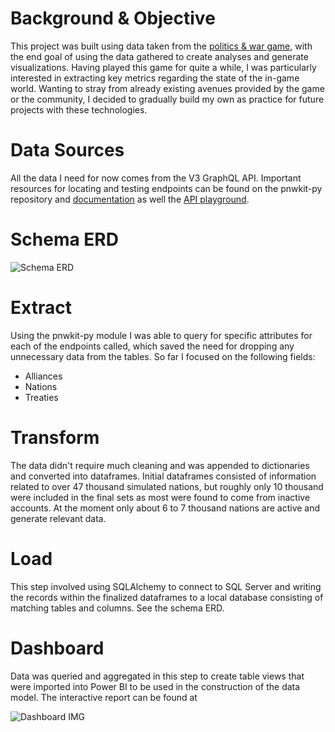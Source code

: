 # Background & Objective
This project was built using data taken from the [politics & war game](https://politicsandwar.com/), with the end goal of using the data gathered to create analyses and generate visualizations. Having played this game for quite a while, I was particularly interested in extracting key metrics regarding the state of the in-game world. Wanting to stray from already existing avenues provided by the game or the community, I decided to gradually build my own as practice for future projects with these technologies.
# Data Sources
All the data I need for now comes from the V3 GraphQL API. Important resources for locating and testing endpoints can be found on the pnwkit-py repository and [documentation](https://docs.pnwkit-py.mrvillage.dev/en/latest/index.html) as well the [API playground](https://api.politicsandwar.com/graphql-playground).
# Schema ERD
![Schema ERD](https://github.com/Franklin-Muhuni/Nation-Sim-ETL-Project/blob/main/SQL/PNW%20Schema%20ERD.png?raw=true)
# Extract
Using the pnwkit-py module I was able to query for specific attributes for each of the endpoints called, which saved the need for dropping any unnecessary data from the tables. So far I focused on the following fields:
- Alliances
- Nations
- Treaties
# Transform
The data didn't require much cleaning and was appended to dictionaries and converted into dataframes. Initial dataframes consisted of information related to over 47 thousand simulated nations, but roughly only 10 thousand were included in the final sets as most were found to come from inactive accounts. At the moment only about 6 to 7 thousand nations are active and generate relevant data.
# Load
This step involved using SQLAlchemy to connect to SQL Server and writing the records within the finalized dataframes to a local database consisting of matching tables and columns. See the schema ERD.
# Dashboard
Data was queried and aggregated in this step to create table views that were imported into Power BI to be used in the construction of the data model. The interactive report can be found at 

![Dashboard IMG](https://i.imgur.com/3HwTng5.png)

